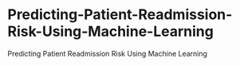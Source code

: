 # Predicting-Patient-Readmission-Risk-Using-Machine-Learning
Predicting Patient Readmission Risk Using Machine Learning
